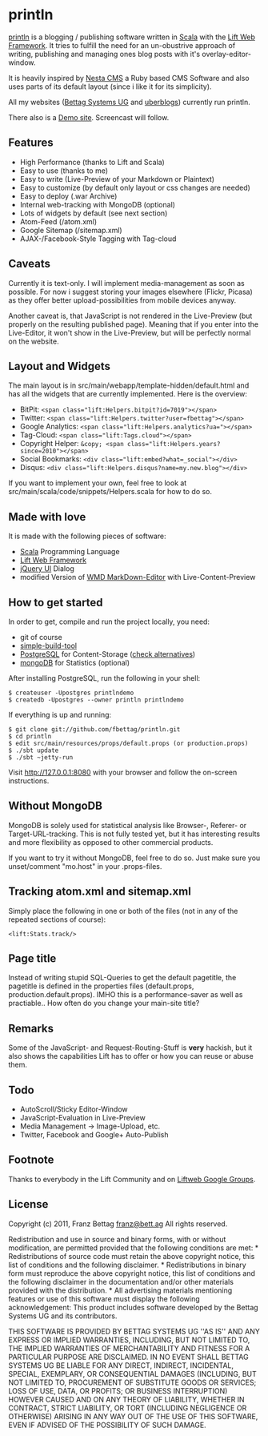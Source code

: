 # println

[println](http://println.io) is a blogging / publishing software written in [Scala](http://www.scala-lang.org) with the [Lift Web Framework](http://www.liftweb.net). It tries to fulfill the need for an un-obustrive approach of writing, publishing and managing ones blog posts with it's overlay-editor-window.

It is heavily inspired by [Nesta CMS](http://nestacms.com/) a Ruby based CMS Software and also uses parts of its default layout (since i like it for its simplicity).

All my websites ([Bettag Systems UG](http://www.bett.ag) and [uberblogs](http://uberblo.gs/)) currently run println.

There also is a [Demo site](http://demo.println.io). Screencast will follow.


## Features

* High Performance (thanks to Lift and Scala)
* Easy to use (thanks to me)
* Easy to write (Live-Preview of your Markdown or Plaintext)
* Easy to customize (by default only layout or css changes are needed)
* Easy to deploy (.war Archive)
* Internal web-tracking with MongoDB (optional)
* Lots of widgets by default (see next section)
* Atom-Feed (/atom.xml)
* Google Sitemap (/sitemap.xml)
* AJAX-/Facebook-Style Tagging with Tag-cloud

## Caveats

Currently it is text-only. I will implement media-management as soon as possible. For now i suggest storing your images elsewhere (Flickr, Picasa) as they offer better upload-possibilities from mobile devices anyway.

Another caveat is, that JavaScript is not rendered in the Live-Preview (but properly on the resulting published page). Meaning that if you enter <script src="..."></script> into the Live-Editor, it won't show in the Live-Preview, but will be perfectly normal on the website.


## Layout and Widgets

The main layout is in src/main/webapp/template-hidden/default.html and has all the widgets that are currently implemented. Here is the overview:

* BitPit: ```<span class="lift:Helpers.bitpit?id=7019"></span>```
* Twitter: ```<span class="lift:Helpers.twitter?user=fbettag"></span>```
* Google Analytics: ```<span class="lift:Helpers.analytics?ua="></span>```
* Tag-Cloud: ```<span class="lift:Tags.cloud"></span>```
* Copyright Helper: ```&copy; <span class="lift:Helpers.years?since=2010"></span>```
* Social Bookmarks: ```<div class="lift:embed?what=_social"></div>```
* Disqus: ```<div class="lift:Helpers.disqus?name=my.new.blog"></div>```

If you want to implement your own, feel free to look at src/main/scala/code/snippets/Helpers.scala for how to do so.


## Made with love

It is made with the following pieces of software:

* [Scala](http://www.scala-lang.org) Programming Language
* [Lift Web Framework](http://www.liftweb.net)
* [jQuery UI](http://www.jqueryui.com) Dialog
* modified Version of [WMD MarkDown-Editor](https://github.com/klipstein/wmd) with Live-Content-Preview


## How to get started

In order to get, compile and run the project locally, you need:

* git of course
* [simple-build-tool](https://github.com/harrah/xsbt/wiki)
* [PostgreSQL](http://www.postgresql.org) for Content-Storage ([check alternatives](http://www.assembla.com/spaces/liftweb/wiki/Persistence_Alternatives))
* [mongoDB](http://www.mongodb.org) for Statistics (optional)


After installing PostgreSQL, run the following in your shell:

```shell
$ createuser -Upostgres printlndemo
$ createdb -Upostgres --owner println printlndemo
```


If everything is up and running:

```shell
$ git clone git://github.com/fbettag/println.git
$ cd println
$ edit src/main/resources/props/default.props (or production.props)
$ ./sbt update
$ ./sbt ~jetty-run
```

Visit http://127.0.0.1:8080 with your browser and follow the on-screen instructions.


## Without MongoDB

MongoDB is solely used for statistical analysis like Browser-, Referer- or Target-URL-tracking. This is not fully tested yet, but it has interesting results and more flexibility as opposed to other commercial products.

If you want to try it without MongoDB, feel free to do so. Just make sure you unset/comment "mo.host" in your .props-files.


## Tracking atom.xml and sitemap.xml

Simply place the following in one or both of the files (not in any of the repeated sections of course):

```
<lift:Stats.track/>
```

## Page title

Instead of writing stupid SQL-Queries to get the default pagetitle, the pagetitle is defined in the properties files (default.props, production.default.props). IMHO this is a performance-saver as well as practiable.. How often do you change your main-site title?


## Remarks

Some of the JavaScript- and Request-Routing-Stuff is **very** hackish, but it also shows the capabilities Lift has to offer or how you can reuse or abuse them.


## Todo

* AutoScroll/Sticky Editor-Window
* JavaScript-Evaluation in Live-Preview
* Media Management -> Image-Upload, etc.
* Twitter, Facebook and Google+ Auto-Publish


## Footnote

Thanks to everybody in the Lift Community and on [Liftweb Google Groups](http://groups.google.com/group/liftweb).


## License

  Copyright (c) 2011, Franz Bettag <franz@bett.ag>
  All rights reserved.

  Redistribution and use in source and binary forms, with or without
  modification, are permitted provided that the following conditions are met:
     * Redistributions of source code must retain the above copyright
       notice, this list of conditions and the following disclaimer.
     * Redistributions in binary form must reproduce the above copyright
       notice, this list of conditions and the following disclaimer in the
       documentation and/or other materials provided with the distribution.
     * All advertising materials mentioning features or use of this software
       must display the following acknowledgement:
       This product includes software developed by the Bettag Systems UG
       and its contributors.

  THIS SOFTWARE IS PROVIDED BY BETTAG SYSTEMS UG ''AS IS'' AND ANY
  EXPRESS OR IMPLIED WARRANTIES, INCLUDING, BUT NOT LIMITED TO, THE IMPLIED
  WARRANTIES OF MERCHANTABILITY AND FITNESS FOR A PARTICULAR PURPOSE ARE
  DISCLAIMED. IN NO EVENT SHALL BETTAG SYSTEMS UG BE LIABLE FOR ANY
  DIRECT, INDIRECT, INCIDENTAL, SPECIAL, EXEMPLARY, OR CONSEQUENTIAL DAMAGES
  (INCLUDING, BUT NOT LIMITED TO, PROCUREMENT OF SUBSTITUTE GOODS OR SERVICES;
  LOSS OF USE, DATA, OR PROFITS; OR BUSINESS INTERRUPTION) HOWEVER CAUSED AND
  ON ANY THEORY OF LIABILITY, WHETHER IN CONTRACT, STRICT LIABILITY, OR TORT
  (INCLUDING NEGLIGENCE OR OTHERWISE) ARISING IN ANY WAY OUT OF THE USE OF THIS
  SOFTWARE, EVEN IF ADVISED OF THE POSSIBILITY OF SUCH DAMAGE.



